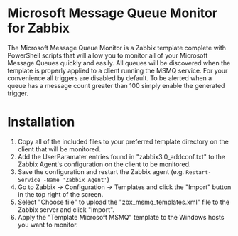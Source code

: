 # Microsoft Message Queue Monitor for Zabbix
The Microsoft Message Queue Monitor is a Zabbix template complete with PowerShell scripts that will allow you to monitor all of your Microsoft Message Queues quickly and easily. All queues will be discovered when the template is properly applied to a client running the MSMQ service. For your convenience all triggers are disabled by default. To be alerted when a queue has a message count greater than 100 simply enable the generated trigger.

# Installation
  1. Copy all of the included files to your preferred template directory on the client that will be monitored.
  2. Add the UserParamater entries found in "zabbix3.0_addconf.txt" to the Zabbix Agent's configuration on the client to be monitored.
  3. Save the configuration and restart the Zabbix agent (e.g. `Restart-Service -Name 'Zabbix Agent'`)
  4. Go to Zabbix -> Configuration -> Templates and click the "Import" button in the top right of the screen.
  5. Select "Choose file" to upload the "zbx_msmq_templates.xml" file to the Zabbix server and click "Import".
  6. Apply the "Template Microsoft MSMQ" template to the Windows hosts you want to monitor.
